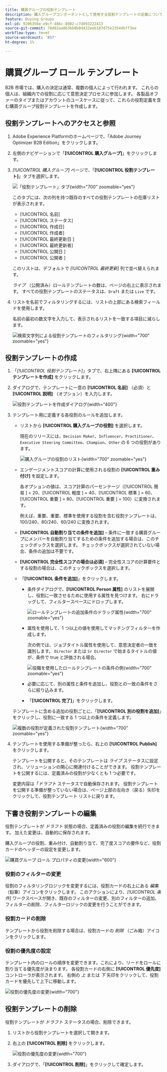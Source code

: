 ```yaml
---
title: 購買グループの役割テンプレート
description: 購入グループコンポーネントとして使用する役割テンプレートの定義について説明します。
feature: Buying Groups
exl-id: 9206356e-e9cf-486c-8982-c7d893222413
source-git-commit: 78d82aa8b3bb8b8d432eeb187d75e2354dbff3ee
workflow-type: tm+mt
source-wordcount: '857'
ht-degree: 1%

---
```


# 購買グループ ロール テンプレート

B2B 市場では、購入の決定は通常、複数の個人によって行われます。 これらの個人は、組織内での役割に応じて意思決定プロセスに参加します。 各製品オファーのタイプまたはアカウントのユースケースに従って、これらの役割定義を含む購買グループ役割テンプレートを作成します。

## 役割テンプレートへのアクセスと参照

1. Adobe Experience Platformのホームページで、「Adobe Journey Optimizer B2B Edition」をクリックします。

1. 左側のナビゲーションで「**[!UICONTROL 購入グループ]**」をクリックします。

1. _[!UICONTROL 購入グループ]_ ページで、「**[!UICONTROL 役割テンプレート]**」タブを選択します。

   ![ 「役割テンプレート」タブ ](assets/roles-templates-tab.png){width="700" zoomable="yes"}

   このタブには、次の列を持つ既存のすべての役割テンプレートの在庫リストが表示されます。

   * [!UICONTROL 名前]
   * [!UICONTROL ステータス]
   * [!UICONTROL 作成日]
   * [!UICONTROL 作成者]
   * [!UICONTROL  最終更新日 ]
   * [!UICONTROL 最終更新者]
   * [!UICONTROL  公開日 ]
   * [!UICONTROL  公開者 ]

   このリストは、デフォルトで _[!UICONTROL 最終更新]_ 列で並べ替えられます。

   _ライブ_ （公開済み）ロールテンプレートの数は、ページの右上に表示されます。 すべての役割テンプレートのステータスは、`Draft` または `Live` です。

1. リストを名前でフィルタリングするには、リストの上部にある検索フィールドを使用します。

   名前の最初の数文字を入力して、表示されるリストを一致する項目に減らします。

   ![ 検索文字列による役割テンプレートのフィルタリング ](assets/roles-templates-search.png){width="700" zoomable="yes"}

## 役割テンプレートの作成

1. 「_[!UICONTROL 役割テンプレート]_」タブで、右上隅にある **[!UICONTROL テンプレートを作成]** をクリックします。

1. ダイアログで、テンプレートに一意の **[!UICONTROL 名前]** （必須）と **[!UICONTROL 説明]** （オプション）を入力します。

   ![ 役割テンプレートを作成ダイアログ ](assets/roles-template-create-dialog.png){width="400"}

1. テンプレート用に定義する各役割のルールを追加します。

   * リストから **[!UICONTROL 購入グループの役割]** を選択します。

     現在のリリースには、`Decision Maker`、`Influencer`、`Practitioner`、`Executive Steering Committee`、`Champion`、`Other` の 6 つの役割があります。

     ![ 購入グループの役割のリスト ](./assets/roles-template-create-roles-list.png){width="700" zoomable="yes"}

   * エンゲージメントスコアの計算に使用される役割の **[!UICONTROL 重み付け]** を設定します。

     各オプションの値は、スコア計算のパーセンテージ（[!UICONTROL  簡易 ] = 20、[!UICONTROL  軽度 ] = 40、[!UICONTROL  標準 ] = 60、[!UICONTROL  重要 ] = 80、[!UICONTROL  重要 ] = 100）に変換されます。

     例えば、重要、重要、標準を使用する役割を含む役割テンプレートは、100/240、80/240、60/240 に変換されます。

   * **[!UICONTROL 自動割り当ての条件を追加]** – 条件に一致する購買グループにメンバーを自動割り当てするための条件を追加する場合は、このチェックボックスを選択します。 チェックボックスが選択されていない場合、条件の追加は不要です。

   * **[!UICONTROL 完全性スコアの場合は必須]** – 完全性スコアの計算要件とする役割の場合は、このチェックボックスを選択します。

   * 「**[!UICONTROL 条件を追加]**」をクリックします。

      * 条件ダイアログで、**[!UICONTROL Person 属性]** のリストを展開し、役割に一致させるために使用する属性を見つけます。 右にドラッグして、フィルタースペースにドロップします。

        ![ ロールテンプレートの追加条件のドラッグ属性 ](assets/roles-template-role-attribute.png){width="700" zoomable="yes"}

      * 属性を使用して、1 つ以上の値を使用してマッチングフィルターを作成します。

        次の例では、ジョブタイトル属性を使用して、意思決定者の一致を識別します。 `Director` または `Sr Director` で始まるタイトルの値が、条件で true と評価される場合。

        ![ 役職を使用したロールテンプレートの条件の例 ](assets/roles-template-condition-example-job-title.png){width="700" zoomable="yes"}

      * 必要に応じて、別の属性と条件を追加し、役割との一致の条件をさらに絞り込みます。

      * 「**[!UICONTROL 完了]**」をクリックします。

   テンプレートに含める追加の役割ごとに、「**[!UICONTROL 別の役割を追加]**」をクリックし、役割に一致する 1 つ以上の条件を定義します。

   ![ 複数の役割が定義された役割テンプレート ](assets/roles-template-multiple-roles.png){width="700" zoomable="yes"}

1. テンプレートを使用する準備が整ったら、右上の **[!UICONTROL Publish]** をクリックします。

   テンプレートを公開すると、そのテンプレートは _ライブ_ ステータスに設定され、ソリューションの関心に関連付けることができます。 役割テンプレートを公開するには、定義済みの役割が少なくとも 1 つ必要です。

   変更内容は「_ドラフト_ ステータスで自動保存されます。 役割テンプレートを公開する準備が整っていない場合は、ページ上部の左向き（戻る）矢印をクリックして、役割テンプレート リストに戻ります。

## 下書き役割テンプレートの編集

役割テンプレートが _ドラフト_ 状態の場合、定義済みの役割の編集を続行できます。 加えた変更は、自動的に保存されます。

購入グループの役割、重み付け、自動割り当て、完了度スコアの要件など、役割カードのヘッダーの設定を変更します。

![ 購買グループ ロール プロパティの変更 ](./assets/roles-template-role-properties.png){width="600"}

### 役割のフィルターの変更

役割のフィルタリングロジックを変更するには、役割カードの右上にある _編集_ （鉛筆）アイコンをクリックします。 このアクションにより、_[!UICONTROL 条件]_ ワークスペースが開き、既存のフィルターの変更、別のフィルターの追加、フィルターの削除、フィルターロジックの変更を行うことができます。

### 役割カードの削除

テンプレートから役割を削除する場合は、役割カードの _削除_ （ごみ箱）アイコンをクリックします。

### 役割の優先度の設定

テンプレート内のロールの順序を変更できます。これにより、リードをロールに割り当てる優先度が決まります。 各役割カードの右側に **[!UICONTROL 優先度]** コントローラが表示されます。 右側の _上_ または _下_ 矢印をクリックして、役割カードを優先して上下に移動します。

![ 役割の優先度の変更 ](./assets/roles-template-role-priority.png){width="700"}

## 役割テンプレートの削除

役割テンプレートが _ドラフト_ ステータスの場合、削除できます。

1. リストから役割テンプレートを選択して開きます。

1. 右上の **[!UICONTROL 削除]** をクリックします。

   ![ 役割の優先度の変更 ](./assets/roles-template-delete.png){width="700"}

1. ダイアログで、「**[!UICONTROL 削除]**」をクリックして確定します。
